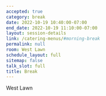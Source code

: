```yaml
---
accepted: true
category: break
date: 2022-10-19 10:40:00-07:00
end_date: 2022-10-19 11:10:00-07:00
layout: session-details
link: /catering-menus/#morning-break
permalink: null
room: West Lawn
schedule_layout: full
sitemap: false
talk_slot: full
title: Break
---
```


West Lawn
